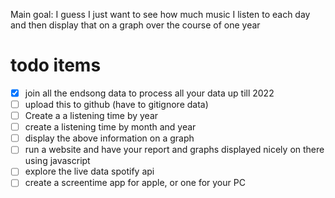 
Main goal:
I guess I just want to see how much music I listen to each day and then display that on a graph over the course of one year 



# todo items 
- [x] join all the endsong data to process all your data up till 2022 
- [ ] upload this to github (have to gitignore data)
- [ ] Create a a listening time by year  
- [ ] create a listening time by month and year 
- [ ] display the above information on a graph 
- [ ] run a website and have your report and graphs displayed nicely on there using javascript 
- [ ] explore the live data spotify api 
- [ ] create a screentime app for apple, or one for your PC 